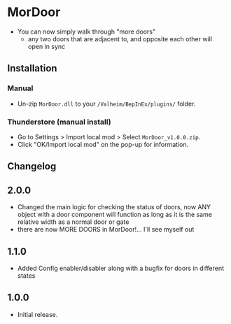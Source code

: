 # MorDoor

  * You can now simply walk through "more doors"
      * any two doors that are adjacent to, and opposite each other will open in sync

## Installation

### Manual

  * Un-zip `MorDoor.dll` to your `/Valheim/BepInEx/plugins/` folder.

### Thunderstore (manual install)

  * Go to Settings > Import local mod > Select `MorDoor_v1.0.0.zip`.
  * Click "OK/Import local mod" on the pop-up for information.

## Changelog
## 2.0.0

  * Changed the main logic for checking the status of doors, now ANY object with a door component will function as long as it is the same relative width as a normal door or gate
  * there are now MORE DOORS in MorDoor!... I'll see myself out

## 1.1.0

  * Added Config enabler/disabler along with a bugfix for doors in different states

## 1.0.0

  * Initial release.